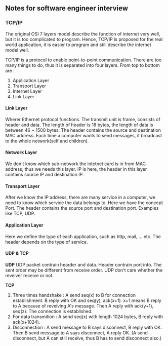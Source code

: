 ## Notes for software engineer interview

### TCP/IP
The original OSI 7 layers model describe the function of internet very well, but it is too complicated to program. Hence, TCP/IP is proposed for the real world application, it is easier to program and still describe the internet model well.

TCP/IP is a protocol to enable point-to-point communication. There are too many things to do, thus it is separated into four layers. From top to bottom are : 

1. Application Layer
2. Transport Layer
3. Internet Layer
4. Link Layer

#### Link Layer
Wherer Ethernet protocol functions. The transmit unit is frame, consists of header and data. The length of header is 18 bytes, the length of data is between 46 ~ 1500 bytes. The header contains the source and destination MAC address. Each time a computer wants to send messages, it broadcast to the whole network(self and children).

#### Network Layer
We don't know which sub-network the intetnet card is in from MAC address, thus we needs this layer. IP is here, the header in this layer contains source IP and destination IP.

#### Transport Layer
After we know the IP address, there are many service in a computer, we need to know which service the data belongs to. Here we have the concept Port. The header contains the source port and destination port.
Examples like TCP, UDP.

#### Application Layer
Here we define the type of each application, such as http, mail, ... etc. The header depends on the type of service.

#### UDP & TCP
**UDP**
UDP packet contrain hearder and data. Header contrain port info. The sent order may be different from receive order. UDP don't care whether the reveiver receive or not.

**TCP**
1. Three times handshake : A send seq(x) to B for connection establishment. B reply with OK and seq(y), ack(x+1). x+1 means B reply to A because of reveiving A's message. Then A reply with ack(y+1), seq(z). The connection is established.
2. For data transmition : A send seq(x) with length 1024 bytes, B reply with ack(x+1024).
3. Disconnection : A send message to B says disconnect, B reply with OK. Then B send message to A says disconnect, A reply OK. (A send disconnect, but A can still receive, thus B has to send disconnect also.)
